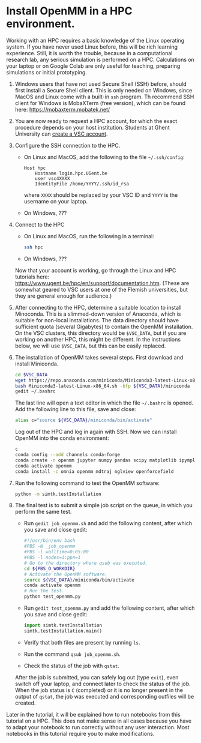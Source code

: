 
# Install OpenMM in a HPC environment.

Working with an HPC requires a basic knowledge of the Linux operating system. If you have never used Linux before, this will be rich learning experience. Still, it is worth the trouble, because in a computational  research lab, any serious simulation is performed on a HPC. Calculations on your laptop or on Google Colab are only useful for teaching, preparing simulations or initial prototyping.

1. Windows users that have not used Secure Shell (SSH) before, should first install a Secure Shell client. This is only needed on Windows, since MacOS and Linux come with a built-in `ssh` program. Th recommend SSH client for Windows is MobaXTerm (free version), which can be found here: https://mobaxterm.mobatek.net/

2. You are now ready to request a HPC account, for which the exact procedure depends on your host institution. Students at Ghent University can [create a VSC account](request_vsc_account_ugent.md).

3. Configure the SSH connection to the HPC.

    - On Linux and MacOS, add the following to the file `~/.ssh/config`:

        ```
        Host hpc
            Hostname login.hpc.UGent.be
            user vsc4XXXX
            IdentityFile /home/YYYY/.ssh/id_rsa
        ```
        where `XXXX` should be replaced by your VSC ID and `YYYY` is the username on your laptop.

    - On Windows, ???

4. Connect to the HPC

    - On Linux and MacOS, run the following in a terminal:

        ```bash
        ssh hpc
        ```

    - On Windows, ???

    Now that your account is working, go through the Linux and HPC tutorials here: https://www.ugent.be/hpc/en/support/documentation.htm. (These are somewhat geared to VSC users at one of the Flemish universities, but they are general enough for audience.)

5. After connecting to the HPC, determine a suitable location to install Minoconda. This is a slimmed-down version of Anaconda, which is suitable for non-local installations. The data directory should have sufficient quota (several Gigabytes) to contain the OpenMM installation. On the VSC clusters, this directory would be `$VSC_DATA`, but if you are working on another HPC, this might be different. In the instructions below, we will use `$VSC_DATA`, but this can be easily replaced.

6. The installation of OpenMM takes several steps. First download and install Miniconda.

    ```bash
    cd $VSC_DATA
    wget https://repo.anaconda.com/miniconda/Miniconda3-latest-Linux-x86_64.sh
    bash Miniconda3-latest-Linux-x86_64.sh -bfp ${VSC_DATA}/miniconda
    gedit ~/.bashrc
    ```

    The last line will open a text editor in which the file `~/.bashrc` is opened. Add the following line to this file, save and close:

    ```bash
    alias c="source ${VSC_DATA}/miniconda/bin/activate"
    ```

    Log out of the HPC and log in again with SSH. Now we can install OpenMM into the conda environment:

    ```bash
    c
    conda config --add channels conda-forge
    conda create -n openmm jupyter numpy pandas scipy matplotlib ipympl rdkit openbabel
    conda activate openmm
    conda install -c omnia openmm mdtraj nglview openforcefield
    ```

7. Run the following command to test the OpenMM software:

    ```bash
    python -m simtk.testInstallation
    ```

8. The final test is to submit a simple job script on the queue, in which you perform the same test.

    - Run `gedit job_openmm.sh` and add the following content, after which you save and close gedit:

        ```bash
        #!/usr/bin/env bash
        #PBS -N _job_openmm
        #PBS -l walltime=0:05:00
        #PBS -l nodes=1:ppn=1
        # Go to the directory where qsub was executed.
        cd ${PBS_O_WORKDIR}
        # Activate the OpenMM software.
        source ${VSC_DATA}/miniconda/bin/activate
        conda activate openmm
        # Run the test.
        python test_openmm.py
        ```

    - Run `gedit test_openmm.py` and add the following content, after which you save and close gedit:

        ```python
        import simtk.testInstallation
        simtk.testInstallation.main()
        ```

    - Verify that both files are present by running `ls`.

    - Run the command `qsub job_openmm.sh`.

    - Check the status of the job with `qstat`.

    After the job is submitted, you can safely log out (type `exit`), even switch off your laptop, and connect later to check the status of the job. When the job status is `C` (completed) or it is no longer present in the output of `qstat`, the job was executed and corresponding outfiles will be created.

Later in the tutorial, it will be explained how to run notebooks from this tutorial on a HPC. This does not make sense in all cases because you have to adapt your notebook to run correctly without any user interaction. Most notebooks in this tutorial require you to make modifications.
